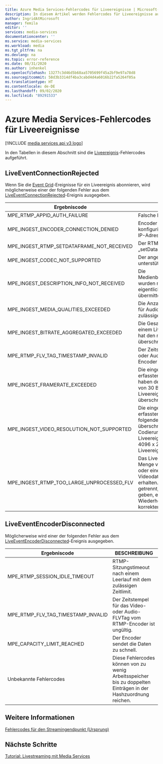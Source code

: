 ```yaml
---
title: Azure Media Services-Fehlercodes für Liveereignisse | Microsoft-Dokumentation
description: In diesem Artikel werden Fehlercodes für Liveereignisse aufgelistet.
author: IngridAtMicrosoft
manager: femila
editor: ''
services: media-services
documentationcenter: ''
ms.service: media-services
ms.workload: media
ms.tgt_pltfrm: na
ms.devlang: na
ms.topic: error-reference
ms.date: 08/31/2020
ms.author: inhenkel
ms.openlocfilehash: 13277c3d46d5b68aa5705699f45a2bf9e97a78d8
ms.sourcegitcommit: 58d3b3314df4ba3cabd4d4a6016b22fa5264f05a
ms.translationtype: HT
ms.contentlocale: de-DE
ms.lasthandoff: 09/02/2020
ms.locfileid: "89291533"
---
```

# <a name="media-services-live-event-error-codes"></a>Azure Media Services-Fehlercodes für Liveereignisse

[!INCLUDE [media services api v3 logo](./includes/v3-hr.md)]

In den Tabellen in diesem Abschnitt sind die [Liveereignis](live-events-outputs-concept.md)-Fehlercodes aufgeführt.

## <a name="liveeventconnectionrejected"></a>LiveEventConnectionRejected

Wenn Sie die [Event Grid](../../event-grid/index.yml)-Ereignisse für ein Liveereignis abonnieren, wird möglicherweise einer der folgenden Fehler aus dem [LiveEventConnectionRejected](media-services-event-schemas.md#liveeventconnectionrejected)-Ereignis ausgegeben.

| Ergebniscode | BESCHREIBUNG |
| ----------- | ----------- |
| MPE_RTMP_APPID_AUTH_FAILURE | Falsche Erfassungs-URL |
| MPE_INGEST_ENCODER_CONNECTION_DENIED | Encoder-IP-Adresse ist nicht in der konfigurierten Liste zugelassener IP-Adressen enthalten |
| MPE_INGEST_RTMP_SETDATAFRAME_NOT_RECEIVED | Der RTMP-Encoder hat den Befehl „setDataFrame“ nicht gesendet. |
| MPE_INGEST_CODEC_NOT_SUPPORTED | Der angegebene Codec wird nicht unterstützt. |
| MPE_INGEST_DESCRIPTION_INFO_NOT_RECEIVED |Die Medienbeschreibungsinformationen wurden nicht empfangen, bevor die eigentlichen Mediendaten übermittelt wurden.|
| MPE_INGEST_MEDIA_QUALITIES_EXCEEDED |Die Anzahl von Qualitätsangaben für Audio und Video hat die maximal zulässige Anzahl überschritten.|
| MPE_INGEST_BITRATE_AGGREGATED_EXCEEDED |Die Gesamtbitrate (eingehend) in einem Liveereignis oder Kanaldienst hat den maximal zulässigen Wert überschritten.|
| MPE_RTMP_FLV_TAG_TIMESTAMP_INVALID | Der Zeitstempel für das Video- oder Audio-FLVTag vom RTMP-Encoder ist ungültig. |
| MPE_INGEST_FRAMERATE_EXCEEDED | Die eingehenden, vom Encoder erfassten Streams mit Frameraten haben den maximal zulässigen Wert von 30 BpS für die Codierung von Liveereignissen/Kanälen überschritten.|
| MPE_INGEST_VIDEO_RESOLUTION_NOT_SUPPORTED | Die eingehenden, vom Encoder erfassten Streams haben die folgenden zulässigen Auflösungen überschritten: 1920 x 1088 für die Codierung von Liveereignissen/Kanälen und 4096 x 2160 für Pass-Through-Liveereignisse/-Kanäle.|
| MPE_INGEST_RTMP_TOO_LARGE_UNPROCESSED_FLV | Das Liveereignis hat eine große Menge von Audiodaten gleichzeitig oder eine große Menge von Videodaten ohne Keyframes erhalten. Wir haben den Encoder getrennt, um ihm die Möglichkeit zu geben, einen Wiederholungsversuch mit korrekten Daten auszuführen. |

## <a name="liveeventencoderdisconnected"></a>LiveEventEncoderDisconnected

Möglicherweise wird einer der folgenden Fehler aus dem [LiveEventEncoderDisconnected](media-services-event-schemas.md#liveeventencoderdisconnected)-Ereignis ausgegeben.

|Ergebniscode|BESCHREIBUNG|
|---|---|
|MPE_RTMP_SESSION_IDLE_TIMEOUT|RTMP-Sitzungstimeout nach einem Leerlauf mit dem zulässigen Zeitlimit.|
|MPE_RTMP_FLV_TAG_TIMESTAMP_INVALID|Der Zeitstempel für das Video- oder Audio-FLVTag vom RTMP-Encoder ist ungültig.|
|MPE_CAPACITY_LIMIT_REACHED|Der Encoder sendet die Daten zu schnell.|
|Unbekannte Fehlercodes|Diese Fehlercodes können von zu wenig Arbeitsspeicher bis zu doppelten Einträgen in der Hashzuordnung reichen.|


## <a name="see-also"></a>Weitere Informationen

[Fehlercodes für den Streamingendpunkt (Ursprung)](streaming-endpoint-error-codes.md)

## <a name="next-steps"></a>Nächste Schritte

[Tutorial: Livestreaming mit Media Services](stream-live-tutorial-with-api.md)
